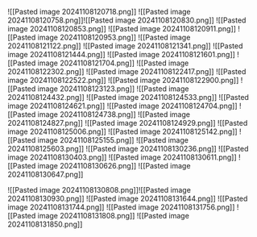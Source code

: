![[Pasted image 20241108120718.png]]
![[Pasted image 20241108120758.png]]![[Pasted image 20241108120830.png]]
![[Pasted image 20241108120853.png]]
![[Pasted image 20241108120911.png]]
![[Pasted image 20241108120953.png]]
![[Pasted image 20241108121122.png]]
![[Pasted image 20241108121341.png]]
![[Pasted image 20241108121444.png]]
![[Pasted image 20241108121601.png]]
![[Pasted image 20241108121704.png]]
![[Pasted image 20241108122302.png]]
![[Pasted image 20241108122417.png]]
![[Pasted image 20241108122522.png]]
![[Pasted image 20241108122900.png]]
![[Pasted image 20241108123123.png]]
![[Pasted image 20241108124432.png]]
![[Pasted image 20241108124533.png]]
![[Pasted image 20241108124621.png]]
![[Pasted image 20241108124704.png]]
![[Pasted image 20241108124738.png]]
![[Pasted image 20241108124827.png]]
![[Pasted image 20241108124929.png]]
![[Pasted image 20241108125006.png]]
![[Pasted image 20241108125142.png]]
![[Pasted image 20241108125155.png]]
![[Pasted image 20241108125603.png]]
![[Pasted image 20241108130236.png]]
![[Pasted image 20241108130403.png]]
![[Pasted image 20241108130611.png]]
![[Pasted image 20241108130626.png]]
![[Pasted image 20241108130647.png]]

![[Pasted image 20241108130808.png]]![[Pasted image 20241108130930.png]]
![[Pasted image 20241108131644.png]]
![[Pasted image 20241108131744.png]]
![[Pasted image 20241108131756.png]]
![[Pasted image 20241108131808.png]]
![[Pasted image 20241108131850.png]]